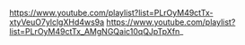 https://www.youtube.com/playlist?list=PLrOyM49ctTx-xtyVeuO7ylclgXHd4ws9a
https://www.youtube.com/playlist?list=PLrOyM49ctTx_AMgNGQaic10qQJpTpXfn_